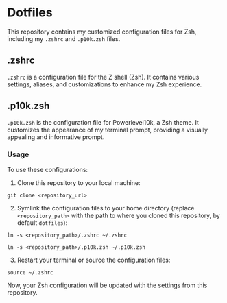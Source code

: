 # Dotfiles

This repository contains my customized configuration files for Zsh, including my `.zshrc` and `.p10k.zsh` files.

## .zshrc

`.zshrc` is a configuration file for the Z shell (Zsh). It contains various settings, aliases, and customizations to enhance my Zsh experience.

## .p10k.zsh

`.p10k.zsh` is the configuration file for Powerlevel10k, a Zsh theme. It customizes the appearance of my terminal prompt, providing a visually appealing and informative prompt.

### Usage

To use these configurations:

1. Clone this repository to your local machine:

`git clone <repository_url>`

2. Symlink the configuration files to your home directory (replace `<repository_path>` with the path to where you cloned this repository, by default `dotfiles`):

`ln -s <repository_path>/.zshrc ~/.zshrc`

`ln -s <repository_path>/.p10k.zsh ~/.p10k.zsh`

3. Restart your terminal or source the configuration files:

`source ~/.zshrc`

Now, your Zsh configuration will be updated with the settings from this repository.
